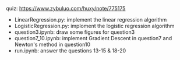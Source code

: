 quiz: https://www.zybuluo.com/huxy/note/775175

- LinearRegression.py: implement the linear regression algorithm
- LogisticRegression.py: imploment the logistic regression algorithm
- question3.ipynb: draw some figures for question3
- question7_10.ipynb: implement Gradient Descent in question7 and Newton's method in question10
- run.ipynb: answer the questions 13-15 & 18-20
